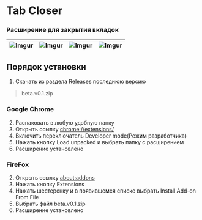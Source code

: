# Tab Closer
### Расширение для закрытия вкладок



|  ![Imgur](https://i.imgur.com/OSvB04q.png) | ![Imgur](https://i.imgur.com/KokXtsN.png) |  ![Imgur](https://i.imgur.com/JautKOh.png) | ![Imgur](https://i.imgur.com/gfnrIlT.png)  |
| --- | --- | --- | --- |

## Порядок установки
1. Скачать из раздела Releases последнюю версию
> beta.v0.1.zip

### Google Chrome
2. Распаковать в любую удобную папку
3. Открыть ссылку [chrome://extensions/](chrome://extensions/)
4. Включить переключатель Developer mode(Режим разработчика)
5. Нажать кнопку Load unpacked и выбрать папку с расширением
6. Расширение установлено

### FireFox
2. Открыть ссылку [about:addons](about:addons)
3. Нажать кнопку Extensions
4. Нажать шестеренку и в появившемся списке  выбрать Install Add-on From File
5. Выбрать файл beta.v0.1.zip
6. Расширение установлено
